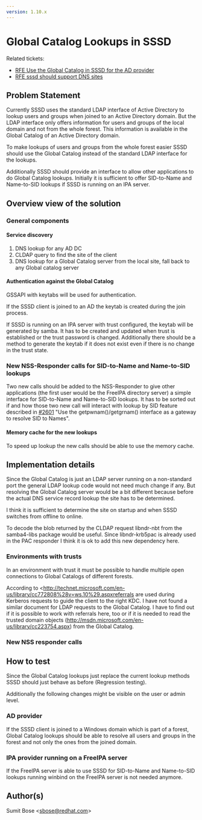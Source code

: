 ```yaml
---
version: 1.10.x
---
```


# Global Catalog Lookups in SSSD

Related tickets:

  - [RFE Use the Global Catalog in SSSD for the AD provider](https://github.com/SSSD/sssd/issues/2599)
  - [RFE sssd should support DNS sites](https://github.com/SSSD/sssd/issues/2074)

## Problem Statement

Currently SSSD uses the standard LDAP interface of Active Directory to lookup users and groups when joined to an Active Directory domain. But the LDAP interface only offers information for users and groups of the local domain and not from the whole forest. This information is available in the Global Catalog of an Active Directory domain.

To make lookups of users and groups from the whole forest easier SSSD should use the Global Catalog instead of the standard LDAP interface for the lookups.

Additionally SSSD should provide an interface to allow other applications to do Global Catalog lookups. Initially it is sufficient to offer SID-to-Name and Name-to-SID lookups if SSSD is running on an IPA server.

## Overview view of the solution

### General components

#### Service discovery

1.  DNS lookup for any AD DC
2.  CLDAP query to find the site of the client
3.  DNS lookup for a Global Catalog server from the local site, fall back to any Global catalog server

#### Authentication against the Global Catalog

GSSAPI with keytabs will be used for authentication.

If the SSSD client is joined to an AD the keytab is created during the join process.

If SSSD is running on an IPA server with trust configured, the keytab will be generated by samba. It has to be created and updated when trust is established or the trust password is changed. Additionally there should be a method to generate the keytab if it does not exist even if there is no change in the trust state.

### New NSS-Responder calls for SID-to-Name and Name-to-SID lookups

Two new calls should be added to the NSS-Responder to give other applications (the first user would be the FreeIPA directory server) a simple interface for SID-to-Name and Name-to-SID lookups. It has to be sorted out if and how those two new call will interact with lookup by SID feature described in [\#2601](https://github.com/SSSD/sssd/issues/2601) "Use the getpwnam()/getgrnam() interface as a gateway to resolve SID to Names".

#### Memory cache for the new lookups

To speed up lookup the new calls should be able to use the memory cache.

## Implementation details

Since the Global Catalog is just an LDAP server running on a non-standard port the general LDAP lookup code would not need much change if any. But resolving the Global Catalog server would be a bit different because before the actual DNS service record lookup the site has to be determined.

I think it is sufficient to determine the site on startup and when SSSD switches from offline to online.

To decode the blob returned by the CLDAP request libndr-nbt from the samba4-libs package would be useful. Since libndr-krb5pac is already used in the PAC responder I think it is ok to add this new dependency here.

### Environments with trusts

In an environment with trust it must be possible to handle multiple open connections to Global Catalogs of different forests.

According to <http://technet.microsoft.com/en-us/library/cc772808%28v=ws.10%29.aspxreferrals are used during Kerberos requests to guide the client to the right KDC. I have not found a similar document for LDAP requests to the Global Catalog. I have to find out if it is possible to work with referrals here, too or if it is needed to read the trusted domain objects (<http://msdn.microsoft.com/en-us/library/cc223754.aspx>) from the Global Catalog.

### New NSS responder calls

## How to test

Since the Global Catalog lookups just replace the current lookup methods SSSD should just behave as before (Regression testing).

Additionally the following changes might be visible on the user or admin level.

### AD provider

If the SSSD client is joined to a Windows domain which is part of a forest, Global Catalog lookups should be able to resolve all users and groups in the forest and not only the ones from the joined domain.

### IPA provider running on a FreeIPA server

If the FreeIPA server is able to use SSSD for SID-to-Name and Name-to-SID lookups running winbind on the FreeIPA server is not needed anymore.

## Author(s)

Sumit Bose \<sbose@redhat.com\>
